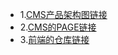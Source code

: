 - 1.[CMS产品架构图链接](https://raw.githubusercontent.com/dengyingxin/APP_CMS/main/23.png)
- 2.[CMS的PAGE链接](https://dengyingxin.github.io/APP_CMS/#id=wsrpmr&p=%E5%B0%81%E9%9D%A2&g=1)
- 3.[前端的仓库链接](https://github.com/dengyingxin/APP_Team)
